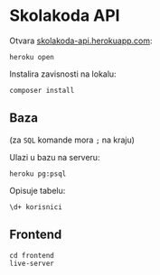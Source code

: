# Skolakoda API

Otvara [skolakoda-api.herokuapp.com](https://skolakoda-api.herokuapp.com/):
```
heroku open
```

Instalira zavisnosti na lokalu:
```
composer install
```

## Baza
(za `SQL` komande mora `;` na kraju)

Ulazi u bazu na serveru:
```
heroku pg:psql
```

Opisuje tabelu:
```
\d+ korisnici
```

## Frontend

```
cd frontend
live-server
```
